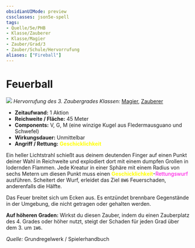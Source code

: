 ```yaml
---
obsidianUIMode: preview
cssclasses: json5e-spell
tags:
- Quelle/5e/PHB
- Klasse/Zauberer
- Klasse/Magier
- Zauber/Grad/3
- Zauber/Schule/Hervorrufung
aliases: ["Fireball"]
---
```

# Feuerball
![](../../../99%20-%20Setup/Files/Bildersammlung/Symbolik/Hervorrufungszauber.webp#token)
*Hervorrufung des 3. Zaubergrades*
*Klassen:* [Magier](../Charakteroptionen/Klassen/Magier.md), [Zauberer](../Charakteroptionen/Klassen/Zauberer.md)

- **Zeitaufwand:** 1 Aktion
- **Reichweite / Fläche:** 45 Meter
- **Components:** V, G, M (eine winzige Kugel aus Fledermausguano und Schwefel)
- **Wirkungsdauer:** Unmittelbar
- **Angriff / Rettung:** <font color="yellow">**Geschicklichkeit**</font>

Ein heller Lichtstrahl schießt aus deinem deutenden Finger auf einen Punkt deiner Wahl in Reichweite und explodiert dort mit einem dumpfen Grollen in lodernden Flammen. Jede Kreatur in einer Sphäre mit einem Radius von sechs Metern um diesen Punkt muss einen <font color="yellow">**Geschicklichkeit**</font>-<font color="#FF00E0">Rettungswurf</font> ausführen. Scheitert der Wurf, erleidet das Ziel `8W6` Feuerschaden, anderenfalls die Hälfte.

Das Feuer breitet sich um Ecken aus. Es entzündet brennbare Gegenstände in der Umgebung, die nicht getragen oder gehalten werden.

**Auf höheren Graden:** Wirkst du diesen Zauber, indem du einen Zauberplatz des 4. Grades oder höher nutzt, steigt der Schaden für jeden Grad über dem 3. um `1W6`.

 *Quelle:* Grundregelwerk / Spielerhandbuch